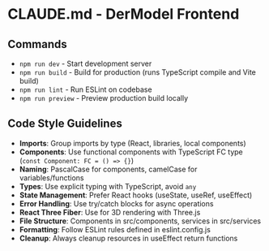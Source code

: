 # CLAUDE.md - DerModel Frontend

## Commands
- `npm run dev` - Start development server
- `npm run build` - Build for production (runs TypeScript compile and Vite build)
- `npm run lint` - Run ESLint on codebase
- `npm run preview` - Preview production build locally

## Code Style Guidelines
- **Imports**: Group imports by type (React, libraries, local components)
- **Components**: Use functional components with TypeScript FC type (`const Component: FC = () => {}`)
- **Naming**: PascalCase for components, camelCase for variables/functions
- **Types**: Use explicit typing with TypeScript, avoid `any`
- **State Management**: Prefer React hooks (useState, useRef, useEffect)
- **Error Handling**: Use try/catch blocks for async operations
- **React Three Fiber**: Use for 3D rendering with Three.js
- **File Structure**: Components in src/components, services in src/services
- **Formatting**: Follow ESLint rules defined in eslint.config.js
- **Cleanup**: Always cleanup resources in useEffect return functions
